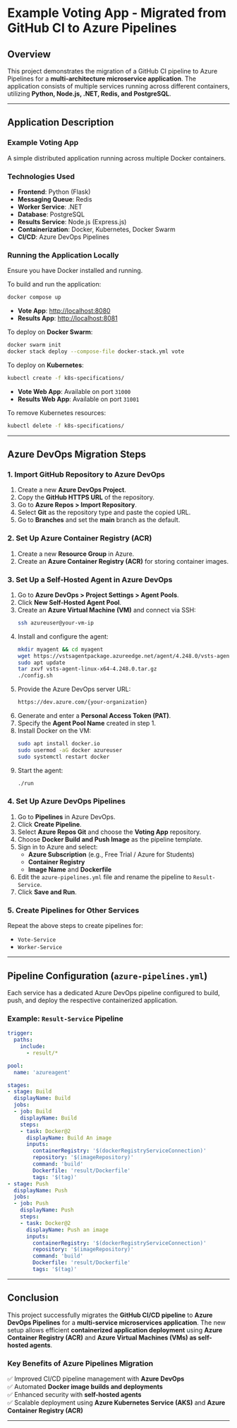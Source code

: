 # **Example Voting App - Migrated from GitHub CI to Azure Pipelines**

## **Overview**
This project demonstrates the migration of a GitHub CI pipeline to Azure Pipelines for a **multi-architecture microservice application**. The application consists of multiple services running across different containers, utilizing **Python, Node.js, .NET, Redis, and PostgreSQL**.

---

## **Application Description**
### **Example Voting App**
A simple distributed application running across multiple Docker containers.

### **Technologies Used**
- **Frontend**: Python (Flask)
- **Messaging Queue**: Redis
- **Worker Service**: .NET
- **Database**: PostgreSQL
- **Results Service**: Node.js (Express.js)
- **Containerization**: Docker, Kubernetes, Docker Swarm
- **CI/CD**: Azure DevOps Pipelines

### **Running the Application Locally**
Ensure you have Docker installed and running.

To build and run the application:
```sh
docker compose up
```
- **Vote App**: [http://localhost:8080](http://localhost:8080)
- **Results App**: [http://localhost:8081](http://localhost:8081)

To deploy on **Docker Swarm**:
```sh
docker swarm init
docker stack deploy --compose-file docker-stack.yml vote
```

To deploy on **Kubernetes**:
```sh
kubectl create -f k8s-specifications/
```
- **Vote Web App**: Available on port `31000`
- **Results Web App**: Available on port `31001`

To remove Kubernetes resources:
```sh
kubectl delete -f k8s-specifications/
```

---

## **Azure DevOps Migration Steps**

### **1. Import GitHub Repository to Azure DevOps**
1. Create a new **Azure DevOps Project**.
2. Copy the **GitHub HTTPS URL** of the repository.
3. Go to **Azure Repos > Import Repository**.
4. Select **Git** as the repository type and paste the copied URL.
5. Go to **Branches** and set the **main** branch as the default.

### **2. Set Up Azure Container Registry (ACR)**
1. Create a new **Resource Group** in Azure.
2. Create an **Azure Container Registry (ACR)** for storing container images.

### **3. Set Up a Self-Hosted Agent in Azure DevOps**
1. Go to **Azure DevOps > Project Settings > Agent Pools**.
2. Click **New Self-Hosted Agent Pool**.
3. Create an **Azure Virtual Machine (VM)** and connect via SSH:
   ```sh
   ssh azureuser@your-vm-ip
   ```
4. Install and configure the agent:
   ```sh
   mkdir myagent && cd myagent
   wget https://vstsagentpackage.azureedge.net/agent/4.248.0/vsts-agent-linux-x64-4.248.0.tar.gz
   sudo apt update
   tar zxvf vsts-agent-linux-x64-4.248.0.tar.gz
   ./config.sh
   ```
5. Provide the Azure DevOps server URL:
   ```sh
   https://dev.azure.com/{your-organization}
   ```
6. Generate and enter a **Personal Access Token (PAT)**.
7. Specify the **Agent Pool Name** created in step 1.
8. Install Docker on the VM:
   ```sh
   sudo apt install docker.io
   sudo usermod -aG docker azureuser
   sudo systemctl restart docker
   ```
9. Start the agent:
   ```sh
   ./run
   ```

### **4. Set Up Azure DevOps Pipelines**
1. Go to **Pipelines** in Azure DevOps.
2. Click **Create Pipeline**.
3. Select **Azure Repos Git** and choose the **Voting App** repository.
4. Choose **Docker Build and Push Image** as the pipeline template.
5. Sign in to Azure and select:
   - **Azure Subscription** (e.g., Free Trial / Azure for Students)
   - **Container Registry**
   - **Image Name** and **Dockerfile**
6. Edit the `azure-pipelines.yml` file and rename the pipeline to `Result-Service`.
7. Click **Save and Run**.

### **5. Create Pipelines for Other Services**
Repeat the above steps to create pipelines for:
- `Vote-Service`
- `Worker-Service`

---

## **Pipeline Configuration (`azure-pipelines.yml`)**
Each service has a dedicated Azure DevOps pipeline configured to build, push, and deploy the respective containerized application.

### **Example: `Result-Service` Pipeline**
```yaml
trigger:
  paths:
    include:
      - result/*

pool:
  name: 'azureagent'

stages:
- stage: Build
  displayName: Build
  jobs:
  - job: Build
    displayName: Build
    steps:
    - task: Docker@2
      displayName: Build An image 
      inputs:
        containerRegistry: '$(dockerRegistryServiceConnection)'
        repository: '$(imageRepository)'
        command: 'build'
        Dockerfile: 'result/Dockerfile'
        tags: '$(tag)'
- stage: Push
  displayName: Push
  jobs:
  - job: Push
    displayName: Push
    steps:
    - task: Docker@2
      displayName: Push an image
      inputs:
        containerRegistry: '$(dockerRegistryServiceConnection)'
        repository: '$(imageRepository)'
        command: 'build'
        Dockerfile: 'result/Dockerfile'
        tags: '$(tag)'

```

---

## **Conclusion**
This project successfully migrates the **GitHub CI/CD pipeline** to **Azure DevOps Pipelines** for a **multi-service microservices application**. The new setup allows efficient **containerized application deployment** using **Azure Container Registry (ACR)** and **Azure Virtual Machines (VMs) as self-hosted agents**.

### **Key Benefits of Azure Pipelines Migration**
✅ Improved CI/CD pipeline management with **Azure DevOps**  
✅ Automated **Docker image builds and deployments**  
✅ Enhanced security with **self-hosted agents**  
✅ Scalable deployment using **Azure Kubernetes Service (AKS)** and **Azure Container Registry (ACR)**

---




